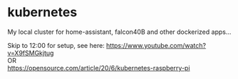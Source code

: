 # kubernetes
My local cluster for home-assistant, falcon40B and other dockerized apps...  
  
Skip to 12:00 for setup, see here: https://www.youtube.com/watch?v=X9fSMGkjtug  
OR  
https://opensource.com/article/20/6/kubernetes-raspberry-pi  
  
